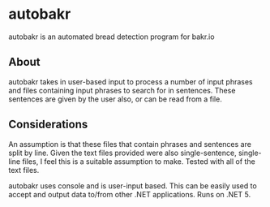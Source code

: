 # autobakr
autobakr is an automated bread detection program for bakr.io

## About
autobakr takes in user-based input to process a number of input phrases and files containing input phrases to search for in sentences. These sentences are given by the user also, or can be read from a file.

## Considerations
An assumption is that these files that contain phrases and sentences are split by line. Given the text files provided were also single-sentence, single-line files, I feel this is a suitable assumption to make.
Tested with all of the text files. 

autobakr uses console and is user-input based. This can be easily used to accept and output data to/from other .NET applications. Runs on .NET 5.
